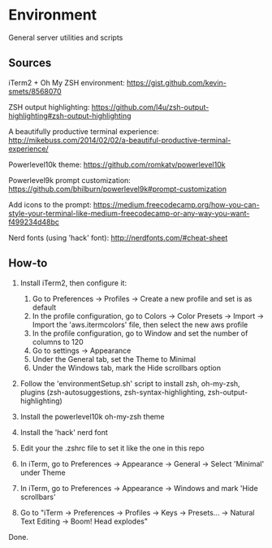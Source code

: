 # Environment
General server utilities and scripts

## Sources

iTerm2 + Oh My ZSH environment: https://gist.github.com/kevin-smets/8568070

ZSH output highlighting: https://github.com/l4u/zsh-output-highlighting#zsh-output-highlighting

A beautifully productive terminal experience: http://mikebuss.com/2014/02/02/a-beautiful-productive-terminal-experience/

Powerlevel10k theme: https://github.com/romkatv/powerlevel10k

Powerlevel9k prompt customization: https://github.com/bhilburn/powerlevel9k#prompt-customization

Add icons to the prompt: https://medium.freecodecamp.org/how-you-can-style-your-terminal-like-medium-freecodecamp-or-any-way-you-want-f499234d48bc

Nerd fonts (using 'hack' font): http://nerdfonts.com/#cheat-sheet

## How-to

1. Install iTerm2, then configure it:
    1. Go to Preferences -> Profiles -> Create a new profile and set is as default
    2. In the profile configuration, go to Colors -> Color Presets -> Import -> Import the 'aws.itermcolors' file, then select the new aws profile
    3. In the profile configuration, go to Window and set the number of columns to 120
    4. Go to settings -> Appearance
    5. Under the General tab, set the Theme to Minimal
    6. Under the Windows tab, mark the Hide scrollbars option

4. Follow the 'environmentSetup.sh' script to install zsh, oh-my-zsh, plugins (zsh-autosuggestions, zsh-syntax-highlighting, zsh-output-highlighting)

5. Install the powerlevel10k oh-my-zsh theme

6. Install the 'hack' nerd font

7. Edit your the .zshrc file to set it like the one in this repo

8. In iTerm, go to Preferences -> Appearance -> General -> Select 'Minimal' under Theme

9. In iTerm, go to Preferences -> Appearance -> Windows and mark 'Hide scrollbars'

10. Go to "iTerm → Preferences → Profiles → Keys → Presets... → Natural Text Editing → Boom! Head explodes"

Done.
